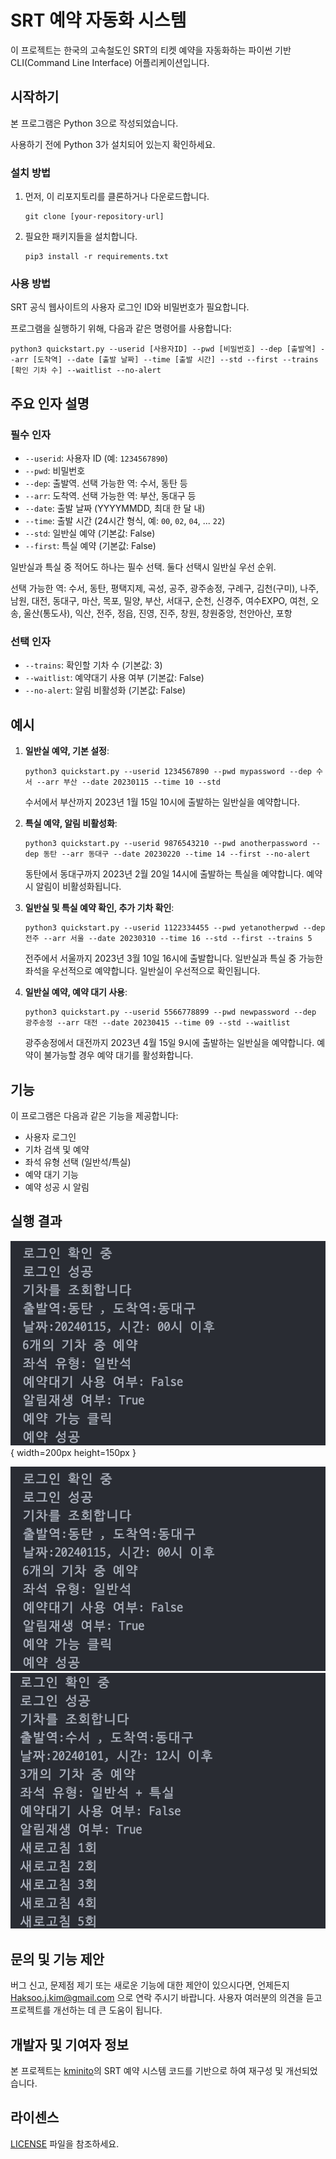 # SRT 예약 자동화 시스템

이 프로젝트는 한국의 고속철도인 SRT의 티켓 예약을 자동화하는 파이썬 기반 CLI(Command Line Interface) 어플리케이션입니다.

## 시작하기

본 프로그램은 Python 3으로 작성되었습니다.

사용하기 전에 Python 3가 설치되어 있는지 확인하세요.

### 설치 방법

1. 먼저, 이 리포지토리를 클론하거나 다운로드합니다.

   ```
   git clone [your-repository-url]
   ```

2. 필요한 패키지들을 설치합니다.
   ```
   pip3 install -r requirements.txt
   ```

### 사용 방법

SRT 공식 웹사이트의 사용자 로그인 ID와 비밀번호가 필요합니다.

프로그램을 실행하기 위해, 다음과 같은 명령어를 사용합니다:

```
python3 quickstart.py --userid [사용자ID] --pwd [비밀번호] --dep [출발역] --arr [도착역] --date [출발 날짜] --time [출발 시간] --std --first --trains [확인 기차 수] --waitlist --no-alert
```

## 주요 인자 설명

### 필수 인자

- `--userid`: 사용자 ID (예: `1234567890`)
- `--pwd`: 비밀번호
- `--dep`: 출발역. 선택 가능한 역: 수서, 동탄 등
- `--arr`: 도착역. 선택 가능한 역: 부산, 동대구 등
- `--date`: 출발 날짜 (YYYYMMDD, 최대 한 달 내)
- `--time`: 출발 시간 (24시간 형식, 예: `00`, `02`, `04`, ... `22`)
- `--std`: 일반실 예약 (기본값: False)
- `--first`: 특실 예약 (기본값: False)

일반실과 특실 중 적어도 하나는 필수 선택. 둘다 선택시 일반실 우선 순위.

선택 가능한 역: 수서, 동탄, 평택지제, 곡성, 공주, 광주송정, 구례구, 김천(구미), 나주, 남원, 대전, 동대구, 마산, 목포, 밀양, 부산, 서대구, 순천, 신경주, 여수EXPO, 여천, 오송, 울산(통도사), 익산, 전주, 정읍, 진영, 진주, 창원, 창원중앙, 천안아산, 포항

### 선택 인자

- `--trains`: 확인할 기차 수 (기본값: 3)
- `--waitlist`: 예약대기 사용 여부 (기본값: False)
- `--no-alert`: 알림 비활성화 (기본값: False)

## 예시

1. **일반실 예약, 기본 설정**:

   ```
   python3 quickstart.py --userid 1234567890 --pwd mypassword --dep 수서 --arr 부산 --date 20230115 --time 10 --std
   ```

   수서에서 부산까지 2023년 1월 15일 10시에 출발하는 일반실을 예약합니다.

2. **특실 예약, 알림 비활성화**:

   ```
   python3 quickstart.py --userid 9876543210 --pwd anotherpassword --dep 동탄 --arr 동대구 --date 20230220 --time 14 --first --no-alert
   ```

   동탄에서 동대구까지 2023년 2월 20일 14시에 출발하는 특실을 예약합니다. 예약 시 알림이 비활성화됩니다.

3. **일반실 및 특실 예약 확인, 추가 기차 확인**:

   ```
   python3 quickstart.py --userid 1122334455 --pwd yetanotherpwd --dep 전주 --arr 서울 --date 20230310 --time 16 --std --first --trains 5
   ```

   전주에서 서울까지 2023년 3월 10일 16시에 출발합니다. 일반실과 특실 중 가능한 좌석을 우선적으로 예약합니다. 일반실이 우선적으로 확인됩니다.

4. **일반실 예약, 예약 대기 사용**:

   ```
   python3 quickstart.py --userid 5566778899 --pwd newpassword --dep 광주송정 --arr 대전 --date 20230415 --time 09 --std --waitlist
   ```

   광주송정에서 대전까지 2023년 4월 15일 9시에 출발하는 일반실을 예약합니다. 예약이 불가능할 경우 예약 대기를 활성화합니다.

## 기능

이 프로그램은 다음과 같은 기능을 제공합니다:

- 사용자 로그인
- 기차 검색 및 예약
- 좌석 유형 선택 (일반석/특실)
- 예약 대기 기능
- 예약 성공 시 알림

## 실행 결과

![hello](/img/img1.png){ width=200px height=150px }

![image1](/img/img1.png)![image2](/img/img2.png)

## 문의 및 기능 제안

버그 신고, 문제점 제기 또는 새로운 기능에 대한 제안이 있으시다면, 언제든지 <Haksoo.j.kim@gmail.com> 으로 연락 주시기 바랍니다. 사용자 여러분의 의견을 듣고 프로젝트를 개선하는 데 큰 도움이 됩니다.

## 개발자 및 기여자 정보

본 프로젝트는 [kminito](https://github.com/kminito/srt_reservation)의 SRT 예약 시스템 코드를 기반으로 하여 재구성 및 개선되었습니다.

## 라이센스

[LICENSE](/LICENSE) 파일을 참조하세요.
